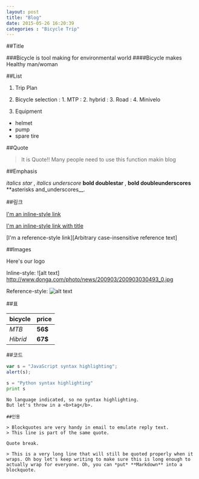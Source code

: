```yaml
---
layout: post
title: "Blog"
date: 2015-05-26 16:20:39
categories : "Bicycle Trip"
---
```


##Title

###Bicycle is tool making for environmental world
####Bicycle makes Healthy man/woman

##List

1. Trip Plan

2. Bicycle selection
 : 1. MTP
 : 2. hybrid
 : 3. Road
 : 4. Minivelo

3. Equipment
 * helmet
 * pump
 * spare tire

##Quote

> It is Quote!!
> Many people need to use this function
> makin blog


##Emphasis

*italics star* , _italics underscore_
**bold doublestar** , __bold doubleunderscores__
**asterisks and_underscores__.

##링크

[I'm an inline-style link](http://www.google.com)

[I'm an inline-style link with title](http://www.naver.com "Naver's Homepage")

[I'm a reference-style link][Arbitrary case-insensitive reference text]

##Images

Here's our logo

Inline-style:
![alt text] http://www.donga.com/photo/news/200903/200903030493_0.jpg

Reference-style:
![alt text][logo]

[logo]: http://www.donga.com/photo/news/200903/200903030493_0.jpg

##표

bicycle | price
---|---
*MTB* | **56$**
*Hibrid* | **67$**

##코드

```javascript
var s = "JavaScript syntax highlighting";
alert(s);
```

```python
s = "Python syntax highlighting"
print s
```

```
No language indicated, so no syntax highlighting.
But let's throw in a <b>tag</b>.

##인용

> Blockquotes are very handy in email to emulate reply text.
> This line is part of the same quote.

Quote break.

> This is a very long line that will still be quoted properly when it wraps. Oh boy let's keep writing to make sure this is long enough to actually wrap for everyone. Oh, you can *put* **Markdown** into a blockquote.



